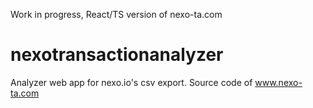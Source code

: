  Work in progress, React/TS version of nexo-ta.com 

# nexotransactionanalyzer
Analyzer web app for nexo.io's csv export.  Source code of www.nexo-ta.com
